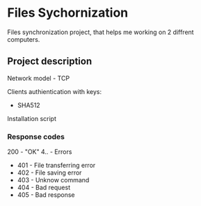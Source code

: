 # Files Sychornization
Files synchronization project, that helps me working on 2 diffrent computers.

## Project description
Network model - TCP

Clients authientication with keys:
- SHA512

Installation script

### Response codes
200 - "OK"
4.. - Errors
- 401 - File transferring error
- 402 - File saving error
- 403 - Unknow command
- 404 - Bad request
- 405 - Bad response
